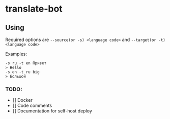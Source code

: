 # translate-bot

## Using

Required options are `--source(or -s) <language code>` and `--target(or -t) <language code>`


Examples:

```
-s ru -t en Привет
> Hello
-s en -t ru big
> Большой
```

### TODO:

- [] Docker
- [] Code comments
- [] Documentation for self-host deploy
